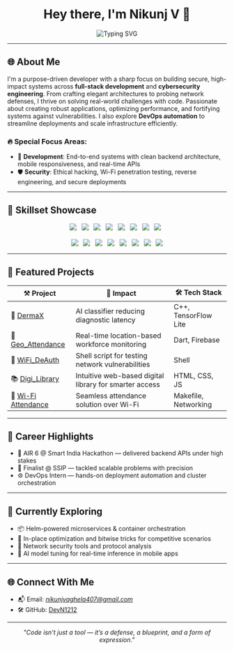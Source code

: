 <h1 align="center">Hey there, I'm <strong>Nikunj V</strong> 👋</h1>
<p align="center">
  <img src="https://readme-typing-svg.herokuapp.com?font=Fira+Code&weight=700&size=24&pause=1000&center=true&vCenter=true&color=007ACC&width=435&lines=Full-Stack+Problem+Solver+%F0%9F%92%BB;Security+Tinkerer+%F0%9F%94%91;DevOps+Enthusiast+%E2%9A%99%EF%B8%8F;AI+Integrator+%F0%9F%A4%96;Always+Learning+%F0%9F%A7%91%E2%99%82%EF%B8%8F" alt="Typing SVG" />
</p>

---

## 🌐 About Me

<p align="left">
I'm a purpose-driven developer with a sharp focus on building secure, high-impact systems across <b>full-stack development</b> and <b>cybersecurity engineering</b>. From crafting elegant architectures to probing network defenses, I thrive on solving real-world challenges with code. Passionate about creating robust applications, optimizing performance, and fortifying systems against vulnerabilities. I also explore <b>DevOps automation</b> to streamline deployments and scale infrastructure efficiently.
</p>


### 🔥 Special Focus Areas:
- 🧱 **Development**: End-to-end systems with clean backend architecture, mobile responsiveness, and real-time APIs
- 🛡️ **Security**: Ethical hacking, Wi-Fi penetration testing, reverse engineering, and secure deployments

---

## 🧠 Skillset Showcase

<div align="center">
  <span>
    <img src="https://skillicons.dev/icons?i=c" />&nbsp;&nbsp;
    <img src="https://skillicons.dev/icons?i=cpp" />&nbsp;&nbsp;
    <img src="https://skillicons.dev/icons?i=python" />&nbsp;&nbsp;
    <img src="https://skillicons.dev/icons?i=flutter" />&nbsp;&nbsp;
    <img src="https://skillicons.dev/icons?i=dart" />&nbsp;&nbsp;
    <img src="https://skillicons.dev/icons?i=java" />&nbsp;&nbsp
    <img src="https://skillicons.dev/icons?i=javascript" />&nbsp;&nbsp;
    <img src="https://skillicons.dev/icons?i=php" />&nbsp;&nbsp;
    <br><br>
    <img src="https://skillicons.dev/icons?i=mysql" />&nbsp;&nbsp;
    <img src="https://skillicons.dev/icons?i=mongodb" />&nbsp;&nbsp;
    <img src="https://skillicons.dev/icons?i=docker" />&nbsp;&nbsp;
    <img src="https://skillicons.dev/icons?i=kubernetes" />&nbsp;&nbsp;
    <img src="https://skillicons.dev/icons?i=git" />&nbsp;&nbsp;
    <img src="https://skillicons.dev/icons?i=linux" />&nbsp;&nbsp;
    <img src="https://skillicons.dev/icons?i=aws" />&nbsp;&nbsp;
    <img src="https://skillicons.dev/icons?i=postman" />
  </span>
</div>


---

## 🔬 Featured Projects

| ⚒️ Project | 🚀 Impact | 🛠️ Tech Stack |
|-----------|------------|---------------|
| 🧠 [DermaX](https://github.com/DevN1212/DermaX) | AI classifier reducing diagnostic latency | C++, TensorFlow Lite |
| 📍 [Geo_Attendance](https://github.com/DevN1212/Geo_Attendance) | Real-time location-based workforce monitoring | Dart, Firebase |
| 📶 [WiFi_DeAuth](https://github.com/DevN1212/WiFi_DeAuth) | Shell script for testing network vulnerabilities | Shell |
| 📚 [Digi_Library](https://github.com/DevN1212/Digi_Library) | Intuitive web-based digital library for smarter access | HTML, CSS, JS |
| 📡 [Wi-Fi Attendance](https://github.com/DevN1212/Wi-Fi-Attendance) | Seamless attendance solution over Wi-Fi | Makefile, Networking |

---

## 🎯 Career Highlights

- 🥇 AIR 6 @ Smart India Hackathon — delivered backend APIs under high stakes
- 🧠 Finalist @ SSIP — tackled scalable problems with precision
- ⚙️ DevOps Intern — hands-on deployment automation and cluster orchestration

---

## 💼 Currently Exploring

- 📦 Helm-powered microservices & container orchestration
- 🧮 In-place optimization and bitwise tricks for competitive scenarios
- 🔐 Network security tools and protocol analysis
- 🤖 AI model tuning for real-time inference in mobile apps

---

## 🌐 Connect With Me

- 📬 Email: *nikunjvaghela407@gmail.com*
- 🛠️ GitHub: [DevN1212](https://github.com/DevN1212)

---

<p align="center">
  <i>"Code isn’t just a tool — it’s a defense, a blueprint, and a form of expression."</i>
</p>
